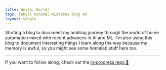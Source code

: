 ```yaml
---
title: Hello, World!
tags: jekyll minimal-mistakes blog ak
layout: single
---
```


Starting a blog to document my ambling journey through the world of home automation mixed with recent advances in AI and ML. I'm also using this blog to document interesting things I learn along the way because my memory is awful, so you might see some homelab stuff here too.



<!--more-->

---

If you want to follow along, check out the [in-progress repo :star2:](https://github.com/akshaya-a/mind-control)
